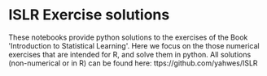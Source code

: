 # ISLR Exercise solutions
These notebooks provide python solutions to the exercises of the Book 'Introduction to Statistical Learning'.
Here we focus on the those numerical exercises that are intended for R, and solve them in python. All solutions (non-numerical or in R) can be found here: ttps://github.com/yahwes/ISLR
